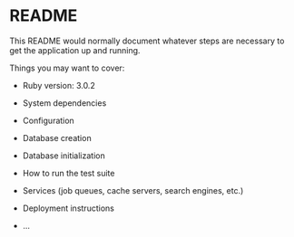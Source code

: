 # README

This README would normally document whatever steps are necessary to get the
application up and running.

Things you may want to cover:

* Ruby version: 3.0.2

* System dependencies

* Configuration

* Database creation

* Database initialization

* How to run the test suite

* Services (job queues, cache servers, search engines, etc.)

* Deployment instructions

* ...
